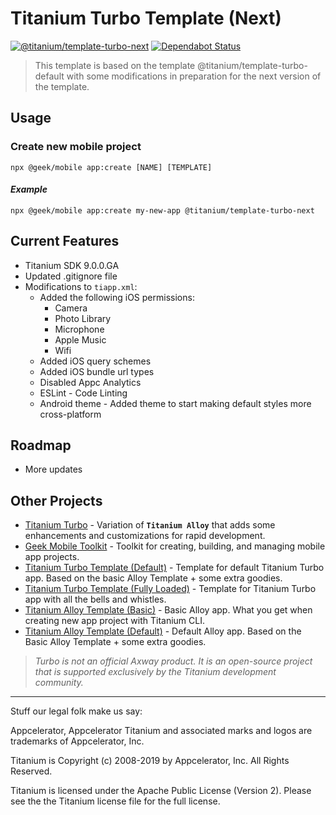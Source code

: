 # Titanium Turbo Template (Next)

[![@titanium/template-turbo-next](https://img.shields.io/npm/v/@titanium/template-turbo-next.png)](https://www.npmjs.com/package/@titanium/template-turbo-next)
[![Dependabot Status](https://api.dependabot.com/badges/status?host=github&repo=brentonhouse/titanium-template-turbo-next)](https://dependabot.com)

> This template is based on the template @titanium/template-turbo-default with some modifications in preparation for the next version of the template.

## Usage

### Create new mobile project

```
npx @geek/mobile app:create [NAME] [TEMPLATE]
```

#### *Example*

```
npx @geek/mobile app:create my-new-app @titanium/template-turbo-next
```


## Current Features

* Titanium SDK 9.0.0.GA
* Updated .gitignore file
* Modifications to `tiapp.xml`:
  * Added the following iOS permissions:
    * Camera
    * Photo Library
    * Microphone
    * Apple Music
    * Wifi
  * Added iOS query schemes
  * Added iOS bundle url types
  * Disabled Appc Analytics
  * ESLint - Code Linting
  * Android theme - Added theme to start making default styles more cross-platform
  

## Roadmap

  * More updates

## Other Projects

* [Titanium Turbo](https://www.npmjs.com/package/@titanium/turbo) - Variation of **`Titanium Alloy`** that adds some enhancements and customizations for rapid development.
* [Geek Mobile Toolkit](https://www.npmjs.com/package/@geek/mobile) - Toolkit for creating, building, and managing mobile app projects.
* [Titanium Turbo Template (Default)](https://www.npmjs.com/package/@titanium/template-turbo-default) - Template for default Titanium Turbo app.  Based on the basic Alloy Template + some extra goodies.
* [Titanium Turbo Template (Fully Loaded)](https://www.npmjs.com/package/@titanium/template-turbo-fully-loaded) - Template for Titanium Turbo app with all the bells and whistles.
* [Titanium Alloy Template (Basic)](https://www.npmjs.com/package/@titanium/template-alloy-basic) - Basic Alloy app.  What you get when creating new app project with Titanium CLI.
* [Titanium Alloy Template (Default)](https://www.npmjs.com/package/@titanium/template-alloy-default) - Default Alloy app.  Based on the Basic Alloy Template + some extra goodies.


> _Turbo is not an official Axway product.  It is an open-source project that is supported exclusively by the Titanium development community._

----------------------------------
Stuff our legal folk make us say:

Appcelerator, Appcelerator Titanium and associated marks and logos are 
trademarks of Appcelerator, Inc. 

Titanium is Copyright (c) 2008-2019 by Appcelerator, Inc. All Rights Reserved.

Titanium is licensed under the Apache Public License (Version 2). Please
see the the Titanium license file for the full license.

